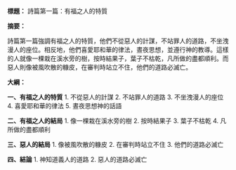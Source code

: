 **標題：** 詩篇第一篇：有福之人的特質

**摘要：**

詩篇第一篇強調有福之人的特質，他們不從惡人的計謀，不站罪人的道路，不坐洩漫人的座位。相反地，他們喜愛耶和華的律法，晝夜思想，並遵行神的教導。這樣的人就像一棵栽在溪水旁的樹，按時結果子，葉子不枯乾，凡所做的盡都順利。而惡人則像被風吹散的糠皮，在審判時站立不住，他們的道路必滅亡。

**大綱：**

**一、有福之人的特質**
    1. 不從惡人的計謀
    2. 不站罪人的道路
    3. 不坐洩漫人的座位
    4. 喜愛耶和華的律法
    5. 晝夜思想神的話語

**二、有福之人的結局**
    1. 像一棵栽在溪水旁的樹
    2. 按時結果子
    3. 葉子不枯乾
    4. 凡所做的盡都順利

**三、惡人的結局**
    1. 像被風吹散的糠皮
    2. 在審判時站立不住
    3. 他們的道路必滅亡

**四、結論**
    1. 神知道義人的道路
    2. 惡人的道路必滅亡